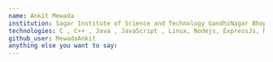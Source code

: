 ```yaml
---
name: Ankit Mewada
institution: Sagar Institute of Science and Technology GandhiNagar Bhopal 
technologies: C , C++ , Java , JavaScript , Linux, Nodejs, ExpressJs, MongoDB
github_user: MewadaAnkit
anything else you want to say:
--- 
```

